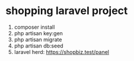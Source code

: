 # shopping laravel project

1. composer install
2. php artisan key:gen
3. php artisan migrate
4. php artisan db:seed
5. laravel herd: https://shopbiz.test/panel
